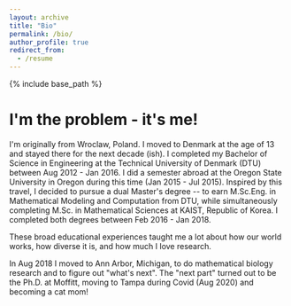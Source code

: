 ```yaml
---
layout: archive
title: "Bio"
permalink: /bio/
author_profile: true
redirect_from:
  - /resume
---
```


{% include base_path %}



# I'm the problem - it's me! 

I'm originally from Wroclaw, Poland. I moved to Denmark at the age of 13 and stayed there for the next decade (ish). I completed my Bachelor of Science in Engineering at the Technical University of Denmark (DTU) between Aug 2012 - Jan 2016. I did a semester abroad at the Oregon State University in Oregon during this time (Jan 2015 - Jul 2015). Inspired by this travel, I decided to pursue a dual Master's degree -- to earn M.Sc.Eng.  in Mathematical Modeling and Computation from DTU, while simultaneously completing M.Sc. in Mathematical Sciences at KAIST, Republic of Korea. I completed both degrees between Feb 2016 - Jan 2018. 

These broad educational experiences taught me a lot about how our world works, how diverse it is, and how much I love research. 

In Aug 2018 I moved to Ann Arbor, Michigan, to do mathematical biology research and to figure out "what's next". The "next part" turned out to be the Ph.D. at Moffitt, moving to Tampa during Covid (Aug 2020) and becoming a cat mom! 
